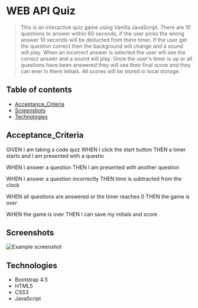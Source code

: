 # WEB API Quiz

> This is an interactive quiz game using Vanilla JavaScript.
There are 10 questions to answer within 60 seconds, if the user picks the wrong answer 10 seconds will be deducted from there timer. If the user get the question correct then the background will change and a sound will play. When an incorrect answer is selected the user will see the correct answer and a sound will play. Once the user's timer is up or all questions have been answered they will see their final score and they can ener in there initials. All scores will be stored in local storage.

## Table of contents
* [Acceptance_Criteria](#Acceptance_Criteria)
* [Screenshots](#screenshots)
* [Technologies](#technologies)

## Acceptance_Criteria
GIVEN I am taking a code quiz
WHEN I click the start button
THEN a timer starts and I am presented with a questio

WHEN I answer a question
THEN I am presented with another question

WHEN I answer a question incorrectly
THEN time is subtracted from the clock

WHEN all questions are answered or the timer reaches 0
THEN the game is over

WHEN the game is over
THEN I can save my initials and score

## Screenshots
![Example screenshot](assets/newDemo.gif)

## Technologies
* Bootstrap 4.5
* HTML5
* CSS3
* JavaScript



